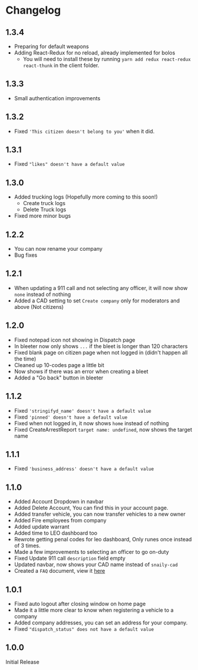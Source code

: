# Changelog

## 1.3.4

- Preparing for default weapons
- Adding React-Redux for no reload, already implemented for bolos
  - You will need to install these by running `yarn add redux react-redux react-thunk` in the client folder.

## 1.3.3

- Small authentication improvements

## 1.3.2

- Fixed `'This citizen doesn't belong to you'` when it did.

## 1.3.1

- Fixed `"likes" doesn't have a default value`

## 1.3.0

- Added trucking logs (Hopefully more coming to this soon!)
  - Create truck logs
  - Delete Truck logs
- Fixed more minor bugs

## 1.2.2

- You can now rename your company
- Bug fixes

## 1.2.1

- When updating a 911 call and not selecting any officer, it will now show `none` instead of nothing
- Added a CAD setting to set `Create company` only for moderators and above (Not citizens)

## 1.2.0

- Fixed notepad icon not showing in Dispatch page
- In bleeter now only shows `...` if the bleet is longer than 120 characters
- Fixed blank page on citizen page when not logged in (didn't happen all the time)
- Cleaned up 10-codes page a little bit
- Now shows if there was an error when creating a bleet
- Added a "Go back" button in bleeter

## 1.1.2

- Fixed `'stringifyd_name' doesn't have a default value`
- Fixed `'pinned' doesn't have a default value`
- Fixed when not logged in, it now shows `home` instead of nothing
- Fixed CreateArrestReport `target name: undefined`, now shows the target name

## 1.1.1

- Fixed `'business_address' doesn't have a default value`

## 1.1.0

- Added Account Dropdown in navbar
- Added Delete Account, You can find this in your account page.
- Added transfer vehicle, you can now transfer vehicles to a new owner
- Added Fire employees from company
- Added update warrant
- Added time to LEO dashboard too
- Rewrote getting penal codes for leo dashboard, Only runes once instead of 3 times.
- Made a few improvements to selecting an officer to go on-duty
- Fixed Update 911 call `description` field empty
- Updated navbar, now shows your CAD name instead of `snaily-cad`
- Created a `FAQ` document, view it [here](./FAQ.md)

## 1.0.1

- Fixed auto logout after closing window on home page
- Made it a little more clear to know when registering a vehicle to a company
- Added company addresses, you can set an address for your company.
- Fixed `"dispatch_status" does not have a default value`

## 1.0.0

Initial Release
